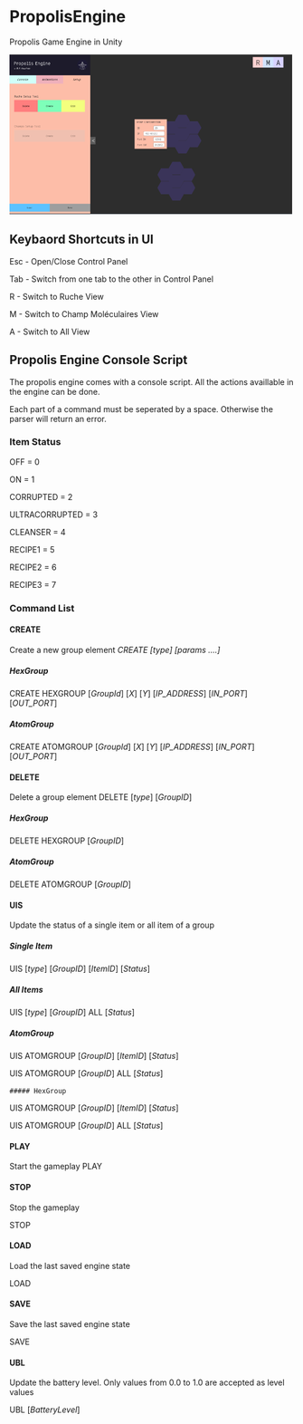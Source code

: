 # PropolisEngine

Propolis Game Engine in Unity

![alt text](https://github.com/ProjetPropolis/PropolisEngine/blob/master/UI.png?raw=true)

## Keybaord Shortcuts in UI

Esc - Open/Close Control Panel

Tab - Switch from one tab to the other in Control Panel

R - Switch to Ruche View

M - Switch to Champ Moléculaires View

A - Switch to All View

## Propolis Engine Console Script

The propolis engine comes with a console script. All the actions availlable in the engine can be done.

Each part of a command must be seperated by a space. Otherwise the parser will return an error.

### Item Status ###

OFF = 0

ON =  1

CORRUPTED = 2

ULTRACORRUPTED = 3

CLEANSER = 4

RECIPE1 = 5

RECIPE2 = 6

RECIPE3 = 7


### Command List


#### CREATE
  
  Create a new group element
  *CREATE [type] [params ....]*
  
  ##### HexGroup
  
  CREATE HEXGROUP [*GroupId*] [*X*] [*Y*] [*IP_ADDRESS*] [*IN_PORT*] [*OUT_PORT*]
  
  ##### AtomGroup
  
  CREATE ATOMGROUP [*GroupId*] [*X*] [*Y*] [*IP_ADDRESS*] [*IN_PORT*] [*OUT_PORT*]
  
#### DELETE
  
  Delete a group element
  DELETE [*type*] [*GroupID*]
  
  ##### HexGroup
  
  DELETE HEXGROUP [*GroupID*]
  
  ##### AtomGroup
  
  DELETE ATOMGROUP [*GroupID*]
  
#### UIS
  
  Update the status of a single item or all item of a group
  
  ##### Single Item
  
  UIS [*type*] [*GroupID*] [*ItemID*] [*Status*]
  
  ##### All Items
  
  UIS [*type*] [*GroupID*] ALL [*Status*]
  
  ##### AtomGroup
  
  UIS ATOMGROUP [*GroupID*] [*ItemID*] [*Status*] 
  
  UIS ATOMGROUP [*GroupID*] ALL [*Status*] 
  
    ##### HexGroup
  
  UIS ATOMGROUP [*GroupID*] [*ItemID*] [*Status*] 
  
  UIS ATOMGROUP [*GroupID*] ALL [*Status*]
  
#### PLAY
Start the gameplay
PLAY
  
#### STOP
Stop the gameplay

STOP


#### LOAD
Load the last saved engine state

LOAD


#### SAVE
Save the last saved engine state

SAVE


#### UBL
Update the battery level. Only values from 0.0 to 1.0 are accepted as level values

UBL [*BatteryLevel*]


  
